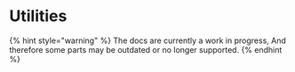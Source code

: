 # Utilities

{% hint style="warning" %}
The docs are currently a work in progress, And therefore some parts may be outdated or no longer supported.
{% endhint %}
